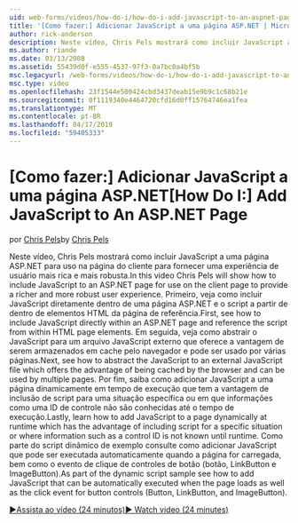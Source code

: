 ```yaml
---
uid: web-forms/videos/how-do-i/how-do-i-add-javascript-to-an-aspnet-page
title: '[Como fazer:] Adicionar JavaScript a uma página ASP.NET | Microsoft Docs'
author: rick-anderson
description: Neste vídeo, Chris Pels mostrará como incluir JavaScript a uma página ASP.NET para uso na página do cliente para fornecer uma experiência de usuário mais rica e mais robusto...
ms.author: riande
ms.date: 03/13/2008
ms.assetid: 55439d0f-e555-4537-97f3-0a7bc0a4bf5b
msc.legacyurl: /web-forms/videos/how-do-i/how-do-i-add-javascript-to-an-aspnet-page
msc.type: video
ms.openlocfilehash: 23f1544e500424cbd3437deab15e9b9c1c68b21e
ms.sourcegitcommit: 0f1119340e4464720cfd16d0ff15764746ea1fea
ms.translationtype: MT
ms.contentlocale: pt-BR
ms.lasthandoff: 04/17/2019
ms.locfileid: "59405333"
---
```

# <a name="how-do-i-add-javascript-to-an-aspnet-page"></a><span data-ttu-id="5e224-103">[Como fazer:] Adicionar JavaScript a uma página ASP.NET</span><span class="sxs-lookup"><span data-stu-id="5e224-103">[How Do I:] Add JavaScript to An ASP.NET Page</span></span>

<span data-ttu-id="5e224-104">por [Chris Pels](https://twitter.com/chrispels)</span><span class="sxs-lookup"><span data-stu-id="5e224-104">by [Chris Pels](https://twitter.com/chrispels)</span></span>

<span data-ttu-id="5e224-105">Neste vídeo, Chris Pels mostrará como incluir JavaScript a uma página ASP.NET para uso na página do cliente para fornecer uma experiência de usuário mais rica e mais robusta.</span><span class="sxs-lookup"><span data-stu-id="5e224-105">In this video Chris Pels will show how to include JavaScript to an ASP.NET page for use on the client page to provide a richer and more robust user experience.</span></span> <span data-ttu-id="5e224-106">Primeiro, veja como incluir JavaScript diretamente dentro de uma página ASP.NET e o script a partir de dentro de elementos HTML da página de referência.</span><span class="sxs-lookup"><span data-stu-id="5e224-106">First, see how to include JavaScript directly within an ASP.NET page and reference the script from within HTML page elements.</span></span> <span data-ttu-id="5e224-107">Em seguida, veja como abstrair o JavaScript para um arquivo JavaScript externo que oferece a vantagem de serem armazenados em cache pelo navegador e pode ser usado por várias páginas.</span><span class="sxs-lookup"><span data-stu-id="5e224-107">Next, see how to abstract the JavaScript to an external JavaScript file which offers the advantage of being cached by the browser and can be used by multiple pages.</span></span> <span data-ttu-id="5e224-108">Por fim, saiba como adicionar JavaScript a uma página dinamicamente em tempo de execução que tem a vantagem de inclusão de script para uma situação específica ou em que informações como uma ID de controle não são conhecidas até o tempo de execução.</span><span class="sxs-lookup"><span data-stu-id="5e224-108">Lastly, learn how to add JavaScript to a page dynamically at runtime which has the advantage of including script for a specific situation or where information such as a control ID is not known until runtime.</span></span> <span data-ttu-id="5e224-109">Como parte do script dinâmico de exemplo consulte como adicionar JavaScript que pode ser executada automaticamente quando a página for carregada, bem como o evento de clique de controles de botão (botão, LinkButton e ImageButton).</span><span class="sxs-lookup"><span data-stu-id="5e224-109">As part of the dynamic script sample see how to add JavaScript that can be automatically executed when the page loads as well as the click event for button controls (Button, LinkButton, and ImageButton).</span></span>

[<span data-ttu-id="5e224-110">&#9654;Assista ao vídeo (24 minutos)</span><span class="sxs-lookup"><span data-stu-id="5e224-110">&#9654; Watch video (24 minutes)</span></span>](https://channel9.msdn.com/Blogs/ASP-NET-Site-Videos/how-do-i-add-javascript-to-an-aspnet-page)
